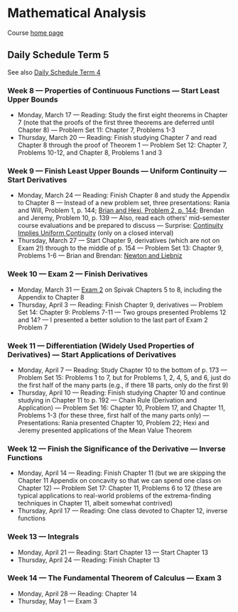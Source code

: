 # Mathematical Analysis

Course [home page](./)

## Daily Schedule Term 5

See also [Daily Schedule Term 4](./daily_schedule_term_4.html)

### Week 8 &mdash; Properties of Continuous Functions &mdash; Start Least Upper Bounds

* Monday, March 17 &mdash; Reading: Study the first eight theorems in Chapter 7 (note that the proofs of the first three theorems are deferred until Chapter 8) &mdash; Problem Set 11: Chapter 7, Problems 1-3
* Thursday, March 20 &mdash; Reading: Finish studying Chapter 7 and read Chapter 8 through the proof of Theorem 1 &mdash; Problem Set 12: Chapter 7, Problems 10-12, and Chapter 8, Problems 1 and 3

### Week 9 &mdash; Finish Least Upper Bounds &mdash; Uniform Continuity &mdash; Start Derivatives

* Monday, March 24 &mdash; Reading: Finish Chapter 8 and study the Appendix to Chapter 8 &mdash; Instead of a new problem set, three presentations: Rania and Will, Problem 1, p. 144; [Brian and Hexi, Problem 2, p. 144](./illustrations/UniformContinuity.nb.pdf); Brendan and Jeremy, Problem 10, p. 139 &mdash; Also, read each others' mid-semester course evaluations and be prepared to discuss &mdash; Surprise: [Continuity Implies Uniform Continuity](./illustrations/ContinuityImpliesUniformContinuity.nb.pdf) (only on a closed interval)
* Thursday, March 27 &mdash; Start Chapter 9, derivatives (which are not on Exam 2!) through to the middle of p. 154 &mdash; Problem Set 13: Chapter 9, Problems 1-6 &mdash; Brian and Brendan: [Newton and Liebniz](./illustrations/NewtonAndLeibniz.nb.pdf)

### Week 10 &mdash; Exam 2 &mdash; Finish Derivatives

* Monday, March 31 &mdash; [Exam 2](./exams/Exam2.nb.pdf) on Spivak Chapters 5 to 8, including the Appendix to Chapter 8
* Thursday, April 3 &mdash; Reading: Finish Chapter 9, derivatives &mdash; Problem Set 14: Chapter 9: Problems 7-11 &mdash; Two groups presented Problems 12 and 14? &mdash; I presented a better solution to the last part of Exam 2 Problem 7

### Week 11 &mdash; Differentiation (Widely Used Properties of Derivatives) &mdash; Start Applications of Derivatives

* Monday, April 7 &mdash; Reading: Study Chapter 10 to the bottom of p. 173 &mdash; Problem Set 15: Problems 1 to 7, but for Problems 1, 2, 4, 5, and 6, just do the first half of the many parts (e.g., if there 18 parts, only do the first 9)
* Thursday, April 10 &mdash; Reading: Finish studying Chapter 10 and continue studying in Chapter 11 to p. 192 &mdash; Chain Rule (Derivation and Application) &mdash; Problem Set 16: Chapter 10, Problem 17, and Chapter 11, Problems 1-3 (for these three, first half of the many parts only) &mdash; Presentations: Rania presented Chapter 10, Problem 22; Hexi and Jeremy presented applications of the Mean Value Theorem

### Week 12 &mdash; Finish the Significance of the Derivative &mdash; Inverse Functions

* Monday, April 14 &mdash; Reading: Finish Chapter 11 (but we are skipping the Chapter 11 Appendix on concavity so that we can spend one class on Chapter 12) &mdash; Problem Set 17: Chapter 11, Problems 6 to 12 (these are typical applications to real-world problems of the extrema-finding techniques in Chapter 11, albeit somewhat contrived)
* Thursday, April 17 &mdash; Reading: One class devoted to Chapter 12, inverse functions

### Week 13 &mdash; Integrals

* Monday, April 21 &mdash; Reading: Start Chapter 13 &mdash; Start Chapter 13
* Thursday, April 24 &mdash; Reading: Finish Chapter 13

### Week 14 &mdash; The Fundamental Theorem of Calculus &mdash; Exam 3

* Monday, April 28 &mdash; Reading: Chapter 14
* Thursday, May 1 &mdash; Exam 3
